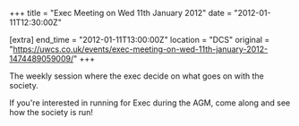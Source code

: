 +++
title = "Exec Meeting on Wed 11th January 2012"
date = "2012-01-11T12:30:00Z"

[extra]
end_time = "2012-01-11T13:00:00Z"
location = "DCS"
original = "https://uwcs.co.uk/events/exec-meeting-on-wed-11th-january-2012-1474489059009/"
+++

The weekly session where the exec decide on what goes on with the society.

If you're interested in running for Exec during the AGM, come along and see how the society is run\!

